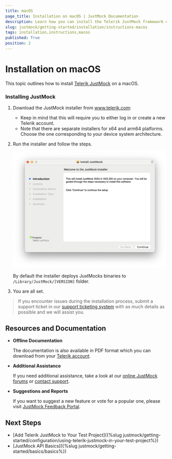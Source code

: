 ```yaml
---
title: macOS 
page_title: Installation on macOS | JustMock Documentation
description: Learn how you can install the Telerik JustMock framework on macOS.
slug: justmock/getting-started/installation/instructions-macos
tags: installation,instructions,macos
published: True
position: 2
---
```


# Installation on macOS

This topic outlines how to install [Telerik JustMock](https://www.telerik.com/products/mocking.aspx) on a macOS.

### Installing JustMock

1. Download the JustMock installer from www.telerik.com:
	* Keep in mind that this will require you to either log in or create a new Telerik account.
	* Note that there are separate installers for x64 and arm64 platforms. Choose the one corresponding to your device system architecture.

1. Run the installer and follow the steps.

	![Installer](images/Installer-Mac.png)

    By default the installer deploys JustMocks binaries to `/Library/JustMock/[VERSION]` folder.

1. You are all set.

>If you encounter issues during the installation process, submit a support ticket in our [support ticketing system](https://www.telerik.com/account/support-tickets) with as much details as possible and we will assist you. 

## Resources and Documentation

- **Offline Documentation**

    The documentation is also available in PDF format which you can download from your [Telerik account](https://www.telerik.com/account/my-downloads).

- **Additional Assistance**

    If you need additional assistance, take a look at our [online JustMock forums](https://www.telerik.com/forums/justmock) or [contact support](https://www.telerik.com/account/support-tickets?pid=743).

- **Suggestions and Reports**

    If you want to suggest a new feature or vote for a popular one, please visit [JustMock Feedback Portal](https://feedback.telerik.com/justmock).

## Next Steps

* [Add Telerik JustMock to Your Test Project]({%slug justmock/getting-started/configuration/using-telerik-justmock-in-your-test-project%})
* [JustMock API Basics]({%slug justmock/getting-started/basics/basics%})
